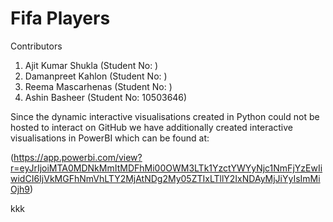 # Fifa Players
Contributors
1. Ajit Kumar Shukla (Student No: )
2. Damanpreet Kahlon (Student No: )
3. Reema Mascarhenas (Student No: )
4. Ashin Basheer (Student No: 10503646)

Since the dynamic interactive visualisations created in Python could not be hosted to interact on GitHub we have additionally
created interactive visualisations in PowerBI which can be found at:

(https://app.powerbi.com/view?r=eyJrIjoiMTA0MDNkMmItMDFhMi00OWM3LTk1YzctYWYyNjc1NmFjYzEwIiwidCI6IjVkMGFhNmVhLTY2MjAtNDg2My05ZTIxLTllY2IxNDAyMjJiYyIsImMiOjh9)


kkk

